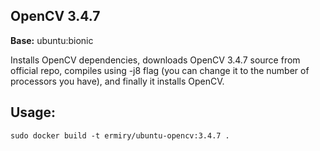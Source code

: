 ## OpenCV 3.4.7

**Base:** ubuntu:bionic

Installs OpenCV dependencies, downloads OpenCV 3.4.7 source from official repo, compiles using -j8 flag (you can change it to the number of processors you have), and finally it installs OpenCV.

## Usage:

`sudo docker build -t ermiry/ubuntu-opencv:3.4.7 .`